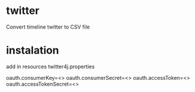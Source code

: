 # twitter
Convert timeline twitter to CSV file

# instalation
add in resources twitter4j.properties
 
oauth.consumerKey=<<YOU API KEY>>
oauth.consumerSecret=<<YOU API SECRET>>
oauth.accessToken=<<YOU TOKEN>>
oauth.accessTokenSecret=<<YOU TOKEN SECRET>>
